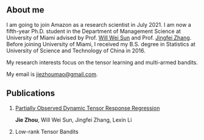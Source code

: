 ## About me

I am going to join Amazon as a research scientist in July 2021. I am now a fifth-year Ph.D. student in the Department of Management Science at University of Miami advised by Prof. 
[Will Wei Sun](https://web.ics.purdue.edu/~sun244/) and Prof. [Jingfei Zhang](https://people.miami.edu/profile/ezhang@bus.miami.edu). Before joining University of Miami, I received my B.S. degree in Statistics at University of Science and Technology of China in 2016.

My research interests focus on the tensor learning and multi-armed bandits. 

My email is jiezhoumao@gmail.com.

## Publications
1. [Partially Observed Dynamic Tensor Response Regression](https://arxiv.org/abs/2002.09735)

   **Jie Zhou**, Will Wei Sun, Jingfei Zhang, Lexin Li

2. Low-rank Tensor Bandits
 


